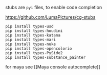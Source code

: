 stubs are `pyi` files, to enable code completion

https://github.com/LumaPictures/cg-stubs
```
pip install types-usd 
pip install types-houdini
pip install types-katana 
pip install types-mari 
pip install types-nuke
pip install types-opencolorio
pip install types-PySide2 
pip install types-substance_painter
```

for maya see [[Maya console autocomplete]]